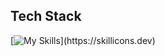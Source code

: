 <p align="left"></p>

## Tech Stack

[![My Skills](https://skillicons.dev/icons?i=python,js,html,css,svelte,tailwind,linux,docker,express,flask,mongodb,mysql,nodejs,ps,postgres,postman,)](https://skillicons.dev)


          

